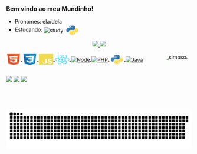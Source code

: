 
### **Bem vindo ao meu Mundinho!**

- Pronomes: ela/dela
- Estudando:  <img align="center" alt="study" height="20" width="70" src="https://user-images.githubusercontent.com/85569222/218598068-dff3b774-2f0a-4a71-b823-72412df8dc24.png">  <img align="center" alt="Python" height="30" width="40" src="https://raw.githubusercontent.com/devicons/devicon/master/icons/python/python-original.svg">

<div align="center">
  <a href="https://github.com/NayaraNasaria">
  <img height="180em" src="https://github-readme-stats.vercel.app/api?username=NayaraNasaria&show_icons=true&theme=radical&include_all_commits=true&count_private=true"/>
  <img height="180em" src="https://github-readme-stats.vercel.app/api/top-langs/?username=NayaraNasaria&layout=compact&langs_count=7&theme=radical"/>
</div>
<div style="display: inline_block"><br>
  <img align="center" alt="HTML" height="30" width="40" src="https://raw.githubusercontent.com/devicons/devicon/master/icons/html5/html5-original.svg">
  <img align="center" alt="CSS" height="30" width="40" src="https://raw.githubusercontent.com/devicons/devicon/master/icons/css3/css3-original.svg">
  <img align="center" alt="Js" height="30" width="40" src="https://raw.githubusercontent.com/devicons/devicon/master/icons/javascript/javascript-plain.svg">
  <img align="center" alt="React" height="30" width="40" src="https://raw.githubusercontent.com/devicons/devicon/master/icons/react/react-original.svg">
  <img align="center" alt="Node" height="auto" width="70" src="https://user-images.githubusercontent.com/85569222/218597645-5c340056-21c5-4650-9dbb-df7fac055b67.png">
  <img align="center" alt="PHP" height="30" width="40" src="https://www.php.net/images/logos/new-php-logo.svg">
  <img align="center" alt="Python" height="30" width="40" src="https://raw.githubusercontent.com/devicons/devicon/master/icons/python/python-original.svg">
  <img align="center" alt="Java" height="35" width="35" src="https://cdn-icons-png.flaticon.com/512/226/226777.png">
  <img align="right" alt="simpsons" height="150" style="border-radius:50px;" src="https://media3.giphy.com/media/s6EYTqTRqujIY/200w.gif?cid=6c09b952qmkjh6lahnhjwpabm5j5zkv6s9ld0nzsowj38c63&rid=200w.gif&ct=g">
</div>
  
  ##
 
<div> 
  <a href = "mailto:nayaranasariasoares@gmail.com"><img src="https://img.shields.io/badge/-Gmail-%23333?style=for-the-badge&logo=gmail&logoColor=white" target="_blank"></a>
  <a href="https://www.linkedin.com/in/nayara-nasaria-soares-18955a211/" target="_blank"><img src="https://img.shields.io/badge/-LinkedIn-%230077B5?style=for-the-badge&logo=linkedin&logoColor=white" target="_blank"></a> 
  <a href="https://web.dio.me/users/nayaranasariasoares?tab=skills" target="_blank"><img src="https://img.shields.io/badge/-DIO-BD1183?style=for-the-badge" target="_blank"></a> 
 
  ![Snake animation](https://github.com/NayaraNasaria/NayaraNasaria/blob/output/github-contribution-grid-snake.svg)
 
</div>
